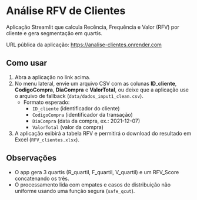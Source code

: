 
   # Análise RFV de Clientes

Aplicação Streamlit que calcula Recência, Frequência e Valor (RFV) por cliente e gera segmentação em quartis.

URL pública da aplicação:
https://analise-clientes.onrender.com

## Como usar
1. Abra a aplicação no link acima.
2. No menu lateral, envie um arquivo CSV com as colunas **ID_cliente**, **CodigoCompra**, **DiaCompra** e **ValorTotal**, ou deixe que a aplicação use o arquivo de fallback (`data/dados_input1_clean.csv`).
   - Formato esperado:
     - `ID_cliente` (identificador do cliente)
     - `CodigoCompra` (identificador da transação)
     - `DiaCompra` (data da compra, ex.: 2021-12-07)
     - `ValorTotal` (valor da compra)
3. A aplicação exibirá a tabela RFV e permitirá o download do resultado em Excel (`RFV_clientes.xlsx`).

## Observações
- O app gera 3 quartis (R_quartil, F_quartil, V_quartil) e um RFV_Score concatenando os três.
- O processamento lida com empates e casos de distribuição não uniforme usando uma função segura (`safe_qcut`).
